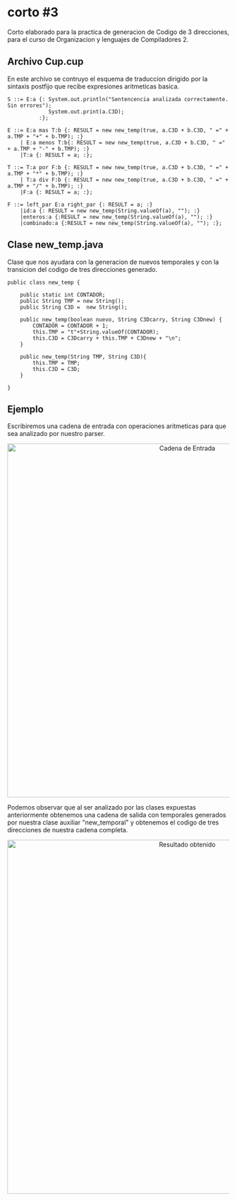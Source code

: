 # corto #3
Corto elaborado para la practica de generacion de Codigo de 3 direcciones, para el curso de Organizacion y lenguajes de Compiladores 2.

## Archivo Cup.cup

En este archivo se contruyo el esquema de traduccion dirigido por la sintaxis postfijo que recibe expresiones aritmeticas basica.

```
S ::= E:a {: System.out.println("Sentencencia analizada correctamente. Sin errores");
             System.out.print(a.C3D); 
          :};

E ::= E:a mas T:b {: RESULT = new new_temp(true, a.C3D + b.C3D, " =" + a.TMP + "+" + b.TMP); :}
    | E:a menos T:b{: RESULT = new new_temp(true, a.C3D + b.C3D, " =" + a.TMP + "-" + b.TMP); :}
    |T:a {: RESULT = a; :};

T ::= T:a por F:b {: RESULT = new new_temp(true, a.C3D + b.C3D, " =" + a.TMP + "*" + b.TMP); :}
    | T:a div F:b {: RESULT = new new_temp(true, a.C3D + b.C3D, " =" + a.TMP + "/" + b.TMP); :}
    |F:a {: RESULT = a; :};

F ::= left_par E:a right_par {: RESULT = a; :}
    |id:a {: RESULT = new new_temp(String.valueOf(a), ""); :}
    |enteros:a {:RESULT = new new_temp(String.valueOf(a), ""); :}
    |combinado:a {:RESULT = new new_temp(String.valueOf(a), ""); :};    
```

## Clase new_temp.java

Clase que nos ayudara con la generacion de nuevos temporales y con la transicion del codigo de tres direcciones generado.


```
public class new_temp {
    
    public static int CONTADOR;
    public String TMP = new String();
    public String C3D =  new String();

    public new_temp(boolean nuevo, String C3Dcarry, String C3Dnew) {
        CONTADOR = CONTADOR + 1;
        this.TMP = "t"+String.valueOf(CONTADOR);
        this.C3D = C3Dcarry + this.TMP + C3Dnew + "\n";
    }

    public new_temp(String TMP, String C3D){
        this.TMP = TMP;
        this.C3D = C3D;
    }    
    
}   
```
## Ejemplo

Escribiremos una cadena de entrada con operaciones aritmeticas para que sea analizado por nuestro parser. 

<p align="center">
  <img src="img/cadenaEntrada.jpg" width="800" alt="Cadena de Entrada">
</p>

Podemos observar que al ser analizado por las clases expuestas anteriormente obtenemos una cadena de salida con temporales generados por nuestra clase auxiliar "new_temporal" y obtenemos el codigo de tres direcciones de nuestra cadena completa. 

<p align="center">
  <img src="img/resultado.jpg" width="800" alt="Resultado obtenido">
</p>